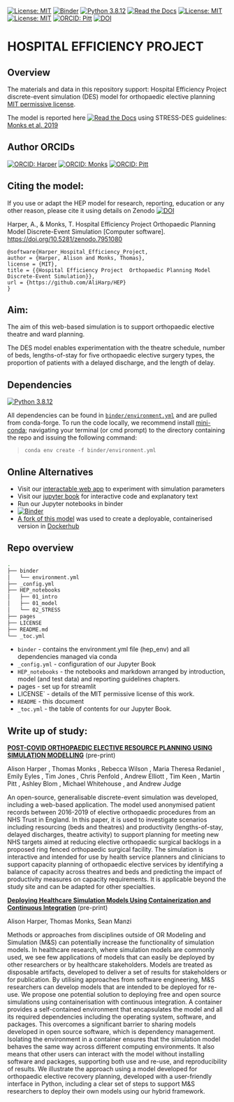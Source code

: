 [![License: MIT](https://img.shields.io/badge/License-MIT-yellow.svg)](https://opensource.org/licenses/MIT)
[![Binder](https://mybinder.org/badge_logo.svg)](https://mybinder.org/v2/gh/AliHarp/HEP/HEAD)
[![Python 3.8.12](https://img.shields.io/badge/python-3.8.12-blue.svg)](https://www.python.org/downloads/release/python-3812/)
[![Read the Docs](https://readthedocs.org/projects/pip/badge/?version=latest)](https://github.com/AliHarp/HEP/blob/main/HEP_notebooks/01_intro.md)
[![License: MIT](https://img.shields.io/badge/ORCID-0000--0001--5274--5037-brightgreen)](https://orcid.org/0000-0001-5274-5037)
[![License: MIT](https://img.shields.io/badge/ORCID-0000--0003--2631--4481-brightgreen)](https://orcid.org/0000-0003-2631-4481)
[![ORCID: Pitt](https://img.shields.io/badge/ORCID-0000--0003--4026--8346-brightgreen)](https://orcid.org/0000-0003-4026-8346)
[![DOI](https://zenodo.org/badge/DOI/10.5281/zenodo.7951080.svg)](https://doi.org/10.5281/zenodo.7951080)

# HOSPITAL EFFICIENCY PROJECT

## Overview 
The materials and data in this repository support: Hospital Efficiency Project discrete-event simulation (DES) model for orthopaedic elective planning [MIT permissive license](https://github.com/AliHarp/HEP/blob/main/LICENSE).

The model is reported here [![Read the Docs](https://readthedocs.org/projects/pip/badge/?version=latest)](https://github.com/AliHarp/HEP/blob/main/HEP_notebooks/02_STRESS/STRESS_DES.md) using STRESS-DES guidelines:
[Monks et al. 2019](https://doi.org/10.1080/17477778.2018.1442155) 

## Author ORCIDs

[![ORCID: Harper](https://img.shields.io/badge/ORCID-0000--0001--5274--5037-brightgreen)](https://orcid.org/0000-0001-5274-5037)
[![ORCID: Monks](https://img.shields.io/badge/ORCID-0000--0003--2631--4481-brightgreen)](https://orcid.org/0000-0003-2631-4481)
[![ORCID: Pitt](https://img.shields.io/badge/ORCID-0000--0003--4026--8346-brightgreen)](https://orcid.org/0000-0003-4026-8346)

## Citing the model:

If you use or adapt the HEP model for research, reporting, education or any other reason, please cite it using details on Zenodo [![DOI](https://zenodo.org/badge/DOI/10.5281/zenodo.7951080.svg)](https://doi.org/10.5281/zenodo.7951080)

Harper, A., & Monks, T. Hospital Efficiency Project  Orthopaedic Planning Model Discrete-Event Simulation [Computer software]. https://doi.org/10.5281/zenodo.7951080

```
@software{Harper_Hospital_Efficiency_Project,
author = {Harper, Alison and Monks, Thomas},
license = {MIT},
title = {{Hospital Efficiency Project  Orthopaedic Planning Model Discrete-Event Simulation}},
url = {https://github.com/AliHarp/HEP}
} 
```

## Aim:

The aim of this web-based simulation is to support orthopaedic elective theatre and ward planning.  

The DES model enables experimentation with the theatre schedule, number of beds, lengths-of-stay for five orthopaedic elective surgery types, the proportion of patients with a delayed discharge, and the length of delay.


## Dependencies

[![Python 3.8.12](https://img.shields.io/badge/python-3.8.12-blue.svg)](https://www.python.org/downloads/release/python-3812/)

All dependencies can be found in [`binder/environment.yml`]() and are pulled from conda-forge.  To run the code locally, we recommend install [mini-conda](https://docs.conda.io/en/latest/miniconda.html); navigating your terminal (or cmd prompt) to the directory containing the repo and issuing the following command:

> `conda env create -f binder/environment.yml`

## Online Alternatives
* Visit our [interactable web app](https://hospital-efficiency-project.streamlit.app/) to experiment with simulation parameters
* Visit our [jupyter book](https://aliharp.github.io/HEP/HEP_notebooks/01_intro.html) for interactive code and explanatory text
* Run our Jupyter notebooks in binder 
* [![Binder](https://mybinder.org/badge_logo.svg)](https://mybinder.org/v2/gh/AliHarp/HEP/HEAD)
* [A fork of this model](https://github.com/TomMonks/hep-deploy) was used to create a deployable, containerised version in [Dockerhub](https://hub.docker.com/r/tommonks01/hep-sim)


## Repo overview 

```bash
.
├── binder
│   └── environment.yml
├── _config.yml
├── HEP_notebooks
│   ├── 01_intro
│   ├── 01_model
│   └── 02_STRESS
├── pages
├── LICENSE
├── README.md
└── _toc.yml
```
* `binder` - contains the environment.yml file (hep_env) and all dependencies managed via conda
* `_config.yml` - configuration of our Jupyter Book
* `HEP_notebooks` - the notebooks and markdown arranged by introduction, model (and test data) and reporting guidelines chapters.
* pages - set up for streamlit
* LICENSE` - details of the MIT permissive license of this work.
* `README` - this document
* `_toc.yml` - the table of contents for our Jupyter Book.

## Write up of study:

[**POST-COVID ORTHOPAEDIC ELECTIVE RESOURCE PLANNING USING SIMULATION
MODELLING**](https://www.medrxiv.org/content/10.1101/2023.05.31.23290774v1.full.pdf) (pre-print)

Alison Harper
, Thomas Monks
, Rebecca Wilson
, Maria Theresa Redaniel
, Emily Eyles
, Tim Jones
,
Chris Penfold
, Andrew Elliott
, Tim Keen
, Martin Pitt
, Ashley Blom
, Michael Whitehouse
,
and Andrew Judge

An open-source, generalisable discrete-event simulation was developed, including a web-based
application. The model used anonymised patient records between 2016-2019 of elective orthopaedic
procedures from an NHS Trust in England. In this paper, it is used to investigate scenarios including resourcing
(beds and theatres) and productivity (lengths-of-stay, delayed discharges, theatre activity) to support planning
for meeting new NHS targets aimed at reducing elective orthopaedic surgical backlogs in a proposed ring
fenced orthopaedic surgical facility. The simulation is interactive and intended for use by health service
planners and clinicians to support capacity planning of orthopaedic elective services
by identifying a balance of capacity across theatres and beds and predicting the impact of productivity
measures on capacity requirements. It is applicable beyond the study site and can be adapted for other
specialties.

[**Deploying Healthcare Simulation Models Using Containerization and Continuous Integration**](https://osf.io/qez45 ) (pre-print)

Alison Harper, Thomas Monks, Sean Manzi

Methods or approaches from disciplines outside of OR Modeling and Simulation (M&S) can potentially increase the functionality of simulation models. In healthcare research, where simulation models are commonly used, we see few applications of models that can easily be deployed by other researchers or by healthcare stakeholders. Models are treated as disposable artifacts, developed to deliver a set of results for stakeholders or for publication. By utilising approaches from software engineering, M&S researchers can develop models that are intended to be deployed for re-use. We propose one potential solution to deploying free and open source simulations using containerisation with continuous integration. A container provides a self-contained environment that encapsulates the model and all its required dependencies including the operating system, software, and packages. This overcomes a significant barrier to sharing models developed in open source software, which is dependency management. Isolating the environment in a container ensures that the simulation model behaves the same way across different computing environments. It also means that other users can interact with the model without installing software and packages, supporting both use and re-use, and reproducibility of results. We illustrate the approach using a model developed for orthopaedic elective recovery planning, developed with a user-friendly interface in Python, including a clear set of steps to support M&S researchers to deploy their own models using our hybrid framework.